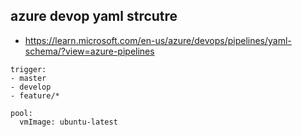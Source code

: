 ## azure devop yaml strcutre


* https://learn.microsoft.com/en-us/azure/devops/pipelines/yaml-schema/?view=azure-pipelines


```
trigger:
- master
- develop
- feature/*

pool:
  vmImage: ubuntu-latest
```